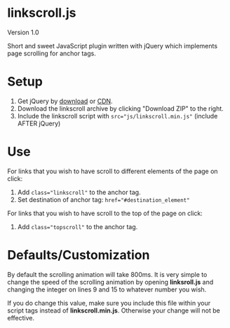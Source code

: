 linkscroll.js
=============

<p>Version 1.0</p>
<p>Short and sweet JavaScript plugin written with jQuery which implements page scrolling for anchor tags.</p>

<h1>Setup</h1>
<ol>
<li>Get jQuery by <a href="http://jquery.com/download/">download</a> or <a href="http://ajax.googleapis.com/ajax/libs/jquery/1.11.0/jquery.min.js">CDN</a>.</li>
<li>Download the linkscroll archive by clicking "Download ZIP" to the right.</li>
<li>Include the linkscroll script with <code>src="js/linkscroll.min.js"</code> (include AFTER jQuery)</li>
</ol>

<h1>Use</h1>
<p>For links that you wish to have scroll to different elements of the page on click:</p>
<ol>
<li>Add <code>class="linkscroll"</code> to the anchor tag.</li>
<li>Set destination of anchor tag: <code>href="#destination_element"</code></li>
</ol>
<p>For links that you wish to have scroll to the top of the page on click:</p>
<ol>
<li>Add <code>class="topscroll"</code> to the anchor tag.</li>
</ol>

<h1>Defaults/Customization</h1>
<p>By default the scrolling animation will take 800ms. It is very simple to change the speed of the scrolling animation by opening <strong>linksroll.js</strong> and changing the integer on lines 9 and 15 to whatever number you wish.</p>
<p>If you do change this value, make sure you include this file within your script tags instead of <strong>linkscroll.min.js</strong>. Otherwise your change will not be effective.</p>
